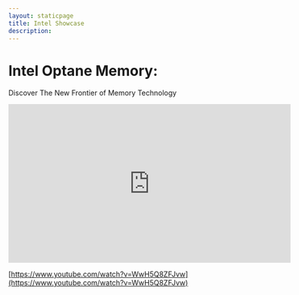 ```yaml
---
layout: staticpage
title: Intel Showcase
description:
---
```





# Intel Optane Memory:


Discover The New Frontier of Memory Technology


<!-- ![http://img.youtube.com/vi/WwH5Q8ZFJvw/0.jpg](http://img.youtube.com/vi/WwH5Q8ZFJvw/0.jpg) -->

<iframe width="560" height="315" src="https://www.youtube.com/embed/WwH5Q8ZFJvw" frameborder="0" allowfullscreen></iframe>


[https://www.youtube.com/watch?v=WwH5Q8ZFJvw](https://www.youtube.com/watch?v=WwH5Q8ZFJvw)
